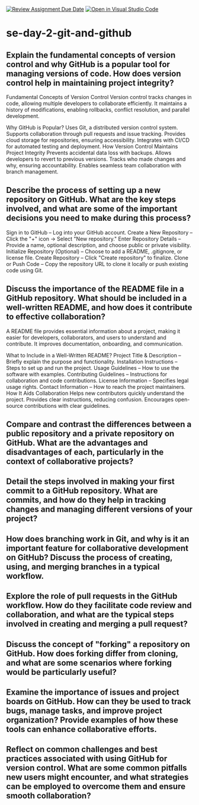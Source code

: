 [![Review Assignment Due Date](https://classroom.github.com/assets/deadline-readme-button-22041afd0340ce965d47ae6ef1cefeee28c7c493a6346c4f15d667ab976d596c.svg)](https://classroom.github.com/a/8wgCKhpZ)
[![Open in Visual Studio Code](https://classroom.github.com/assets/open-in-vscode-2e0aaae1b6195c2367325f4f02e2d04e9abb55f0b24a779b69b11b9e10269abc.svg)](https://classroom.github.com/online_ide?assignment_repo_id=18495357&assignment_repo_type=AssignmentRepo)
# se-day-2-git-and-github
## Explain the fundamental concepts of version control and why GitHub is a popular tool for managing versions of code. How does version control help in maintaining project integrity?

Fundamental Concepts of Version Control
Version control tracks changes in code, allowing multiple developers to collaborate efficiently. It maintains a history of modifications, enabling rollbacks, conflict resolution, and parallel development.

   Why GitHub is Popular?
Uses Git, a distributed version control system.
Supports collaboration through pull requests and issue tracking.
Provides cloud storage for repositories, ensuring accessibility.
Integrates with CI/CD for automated testing and deployment.
     How Version Control Maintains Project Integrity
Prevents accidental data loss with backups.
Allows developers to revert to previous versions.
Tracks who made changes and why, ensuring accountability.
Enables seamless team collaboration with branch management.


## Describe the process of setting up a new repository on GitHub. What are the key steps involved, and what are some of the important decisions you need to make during this process?
Sign in to GitHub – Log into your GitHub account.
Create a New Repository – Click the "+" icon → Select "New repository."
Enter Repository Details – Provide a name, optional description, and choose public or private visibility.
Initialize Repository (Optional) – Choose to add a README, .gitignore, or license file.
Create Repository – Click "Create repository" to finalize.
Clone or Push Code – Copy the repository URL to clone it locally or push existing code using Git.

## Discuss the importance of the README file in a GitHub repository. What should be included in a well-written README, and how does it contribute to effective collaboration?

A README file provides essential information about a project, making it easier for developers, collaborators, and users to understand and contribute. It improves documentation, onboarding, and communication.

   What to Include in a Well-Written README?
Project Title & Description – Briefly explain the purpose and functionality.
Installation Instructions – Steps to set up and run the project.
Usage Guidelines – How to use the software with examples.
Contributing Guidelines – Instructions for collaboration and code contributions.
License Information – Specifies legal usage rights.
Contact Information – How to reach the project maintainers.
    How It Aids Collaboration
Helps new contributors quickly understand the project.
Provides clear instructions, reducing confusion.
Encourages open-source contributions with clear guidelines.

## Compare and contrast the differences between a public repository and a private repository on GitHub. What are the advantages and disadvantages of each, particularly in the context of collaborative projects?

## Detail the steps involved in making your first commit to a GitHub repository. What are commits, and how do they help in tracking changes and managing different versions of your project?

## How does branching work in Git, and why is it an important feature for collaborative development on GitHub? Discuss the process of creating, using, and merging branches in a typical workflow.

## Explore the role of pull requests in the GitHub workflow. How do they facilitate code review and collaboration, and what are the typical steps involved in creating and merging a pull request?

## Discuss the concept of "forking" a repository on GitHub. How does forking differ from cloning, and what are some scenarios where forking would be particularly useful?

## Examine the importance of issues and project boards on GitHub. How can they be used to track bugs, manage tasks, and improve project organization? Provide examples of how these tools can enhance collaborative efforts.

## Reflect on common challenges and best practices associated with using GitHub for version control. What are some common pitfalls new users might encounter, and what strategies can be employed to overcome them and ensure smooth collaboration?
